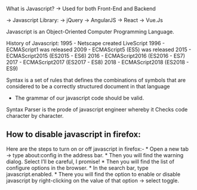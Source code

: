 What is Javascript?
-> Used for both Front-End and Backend

-> Javascript Library:
			-> jQuery
			-> AngularJS
			-> React
			-> Vue.Js

Javascript is an Object-Oriented Computer Programming Language.


History of Javascript:
1995 - Netscape created LiveScript
1996 - ECMAScript1 was released
2009 - ECMAScript5 (ES5) was released
2015 - ECMAScript2015 (ES2015 - ES6)
2016 - ECMAScript2016 (ES2016 - ES7) 
2017 - ECMAScript2017 (ES2017 - ES8) 
2018 - ECMAScript2018 (ES2018 - ES9)

Syntax is a set of rules that defines the combinations of symbols that are considered to be a correctly structured document in that language
* The grammar of our javascript code should be valid.

Syntax Parser is the prode of javascript engineer whereby it Checks code character by character.


 
## How to disable javascript in firefox:
Here are the steps to turn on or off javascript in firefox:-
	* Open a new tab → type about:config in the address bar.
	* Then you will find the warning dialog. Select I’ll be careful, I promise!
	* Then you will find the list of configure options in the browser.
	* In the search bar, type javascript.enabled.
	* There you will find the option to enable or disable javascript by right-clicking on the value of that option → select toggle.
	

